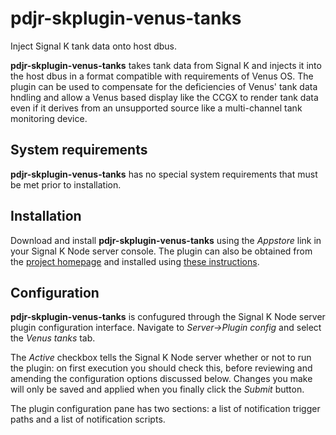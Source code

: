 # pdjr-skplugin-venus-tanks

Inject Signal K tank data onto host dbus.

__pdjr-skplugin-venus-tanks__ takes tank data from Signal K and injects
it into the host dbus in a format compatible with requirements of Venus
OS.
The plugin can be used to compensate for the deficiencies of Venus'
tank data hndling and allow a Venus based display like the CCGX to render
tank data even if it derives from an unsupported source like a multi-channel
tank monitoring device.

## System requirements

__pdjr-skplugin-venus-tanks__ has no special system requirements that
must be met prior to installation.

## Installation

Download and install __pdjr-skplugin-venus-tanks__ using the _Appstore_
link in your Signal K Node server console.
The plugin can also be obtained from the 
[project homepage](https://github.com/preeve9534/pdjr-skplugin-venus-tanks)
and installed using
[these instructions](https://github.com/SignalK/signalk-server-node/blob/master/SERVERPLUGINS.md).

## Configuration

__pdjr-skplugin-venus-tanks__ is confugured through the Signal K Node
server plugin configuration interface.
Navigate to _Server->Plugin config_ and select the _Venus tanks_ tab.

The _Active_ checkbox tells the Signal K Node server whether or not to
run the plugin: on first execution you should check this, before
reviewing and amending the configuration options discussed below.
Changes you make will only be saved and applied when you finally click
the _Submit_ button.

The plugin configuration pane has two sections: a list of notification
trigger paths and a list of notification scripts.
